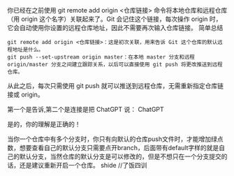 你已经在之前使用 git remote add origin <仓库链接> 命令将本地仓库和远程仓库（用 origin 这个名字）关联起来了。Git 会记住这个链接，每次操作 origin 时，它会自动使用你设置的远程仓库地址，因此不需要再次输入仓库链接。
简单总结

    git remote add origin <仓库链接>：这是初次关联，用来告诉 Git 这个仓库的默认远程地址是什么。
    git push --set-upstream origin master：在本地 master 分支和远程 origin/master 分支之间建立跟踪关系，以后可以直接使用 git push 将更改推送到远程仓库。

从此之后，每次只需使用 git push 就可以推送到远程仓库，无需重新指定仓库链接或 origin。

第一个是告诉,第二个是连接是把
ChatGPT 说：
ChatGPT

是的，你的理解是正确的！

当你一个仓库中有多个分支时，你只有向默认的仓库push文件时，才能增加绿点数，想要查看自己的默认分支只需要点开branch，后面带有default字样的就是自己的默认分支，当然仓库的默认分支是可以修改的，但是不想只在一个分支提交的话，还是建议重新开启一个仓库。
shide
//了饭四训